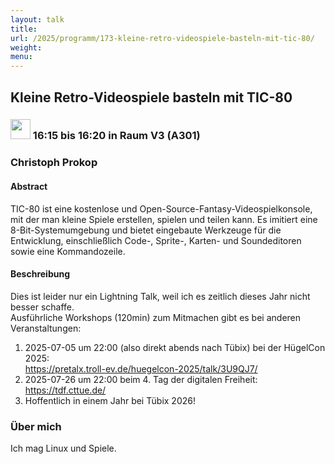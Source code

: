 ```yaml
---
layout: talk
title:
url: /2025/programm/173-kleine-retro-videospiele-basteln-mit-tic-80/
weight:
menu:
---
```

## Kleine Retro-Videospiele basteln mit TIC-80

### <img height = "32" src="../../../images/lightning.svg"> 16:15 bis 16:20 in Raum V3 (A301)

### Christoph Prokop

#### Abstract

TIC-80 ist eine kostenlose und Open-Source-Fantasy-Videospielkonsole, mit der man kleine Spiele erstellen, spielen und teilen kann. Es imitiert eine 8-Bit-Systemumgebung und bietet eingebaute Werkzeuge für die Entwicklung, einschließlich Code-, Sprite-, Karten- und Soundeditoren sowie eine Kommandozeile.

#### Beschreibung

Dies ist leider nur ein Lightning Talk, weil ich es zeitlich dieses Jahr nicht besser schaffe.  
Ausführliche Workshops (120min) zum Mitmachen gibt es bei anderen Veranstaltungen:  
1. 2025-07-05 um 22:00 (also direkt abends nach Tübix) bei der HügelCon 2025:  
https://pretalx.troll-ev.de/huegelcon-2025/talk/3U9QJ7/  
2. 2025-07-26 um 22:00 beim 4. Tag der digitalen Freiheit:  
https://tdf.cttue.de/  
3. Hoffentlich in einem Jahr bei Tübix 2026!

### Über mich

Ich mag Linux und Spiele.

